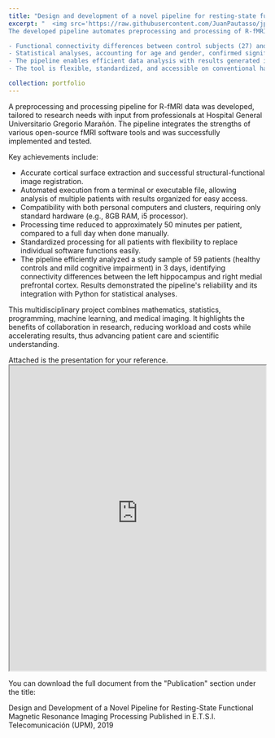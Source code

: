 ```yaml
---
title: "Design and development of a novel pipeline for resting-state functional magnetic resonance imaging processing"
excerpt: "  <img src='https://raw.githubusercontent.com/JuanPautasso/jp-info/master/images/image_24.jpg'>
The developed pipeline automates preprocessing and processing of R-fMRI data to analyze functional connectivity, particularly in the Default Mode Network (DMN). Key outcomes include:

- Functional connectivity differences between control subjects (27) and patients with mild cognitive impairment (32) were identified, specifically reduced connectivity between the left hippocampus and right medial prefrontal cortex.
- Statistical analyses, accounting for age and gender, confirmed significant differences (p < 0.05 after Bonferroni correction).
- The pipeline enables efficient data analysis with results generated in approximately 50 minutes per subject, a significant improvement over manual methods.
- The tool is flexible, standardized, and accessible on conventional hardware, promoting widespread usability and reducing workload and costs for researchers and clinicians."

collection: portfolio
---
```


A preprocessing and processing pipeline for R-fMRI data was developed, tailored to research needs with input from professionals at Hospital General Universitario Gregorio Marañón. The pipeline integrates the strengths of various open-source fMRI software tools and was successfully implemented and tested.

Key achievements include:

- Accurate cortical surface extraction and successful structural-functional image registration.
- Automated execution from a terminal or executable file, allowing analysis of multiple patients with results organized for easy access.
- Compatibility with both personal computers and clusters, requiring only standard hardware (e.g., 8GB RAM, i5 processor).
- Processing time reduced to approximately 50 minutes per patient, compared to a full day when done manually.
- Standardized processing for all patients with flexibility to replace individual software functions easily.
- The pipeline efficiently analyzed a study sample of 59 patients (healthy controls and mild cognitive impairment) in 3 days, identifying connectivity differences between the left hippocampus and right medial prefrontal cortex. Results demonstrated the pipeline's reliability and its integration with Python for statistical analyses.

This multidisciplinary project combines mathematics, statistics, programming, machine learning, and medical imaging. It highlights the benefits of collaboration in research, reducing workload and costs while accelerating results, thus advancing patient care and scientific understanding.

Attached is the presentation for your reference. <iframe src="https://raw.githubusercontent.com/JuanPautasso/jp-info/master/images/Presentation_TFM.pdf" width="100%" height="600px"></iframe>

You can download the full document from the "Publication" section under the title:

Design and Development of a Novel Pipeline for Resting-State Functional Magnetic Resonance Imaging Processing
Published in E.T.S.I. Telecomunicación (UPM), 2019
